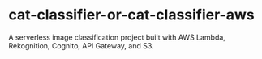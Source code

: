 # cat-classifier-or-cat-classifier-aws
A serverless image classification project built with AWS Lambda, Rekognition, Cognito, API Gateway, and S3.
